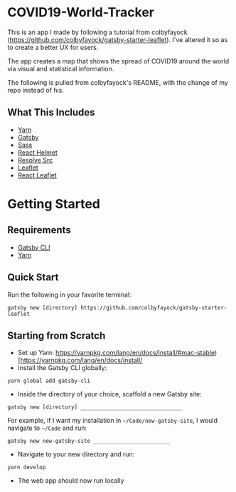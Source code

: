 # COVID19-World-Tracker

This is an app I made by following a tutorial from colbyfayock (https://github.com/colbyfayock/gatsby-starter-leaflet). I've altered it so as to create a better UX for users.

The app creates a map that shows the spread of COVID19 around the world via visual and statistical information.

The following is pulled from colbyfayock's README, with the change of my repo instead of his.

## What This Includes
* [Yarn](https://yarnpkg.com/en/)
* [Gatsby](https://www.gatsbyjs.org/)
* [Sass](https://sass-lang.com)
* [React Helmet](https://github.com/nfl/react-helmet)
* [Resolve Src](https://github.com/alampros/gatsby-plugin-resolve-src)
* [Leaflet](https://leafletjs.com/)
* [React Leaflet](https://react-leaflet.js.org)

# Getting Started

## Requirements
* [Gatsby CLI](https://www.npmjs.com/package/gatsby-cli)
* [Yarn](https://yarnpkg.com/en/)

## Quick Start
Run the following in your favorite terminal:
```
gatsby new [directory] https://github.com/colbyfayock/gatsby-starter-leaflet
```

## Starting from Scratch
* Set up Yarn: https://yarnpkg.com/lang/en/docs/install/#mac-stable)[https://yarnpkg.com/lang/en/docs/install/
* Install the Gatsby CLI globally:
```
yarn global add gatsby-cli
```
* Inside the directory of your choice, scaffold a new Gatsby site:
```
gatsby new [directory] ________________________________
```
For example, if I want my installation in `~/Code/new-gatsby-site`, I would navigate to `~/Code` and run:
```
gatsby new new-gatsby-site ________________________
```
* Navigate to your new directory and run:
```
yarn develop
```
* The web app should now run locally
